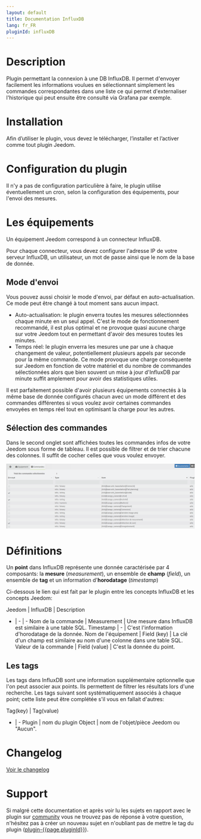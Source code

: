 ```yaml
---
layout: default
title: Documentation InfluxDB
lang: fr_FR
pluginId: influxDB
---
```


# Description

Plugin permettant la connexion à une DB InfluxDB. Il permet d'envoyer facilement les informations voulues en sélectionnant simplement les commandes correspondantes dans une liste ce qui permet d'externaliser l'historique qui peut ensuite être consulté via Grafana par exemple.

# Installation

Afin d’utiliser le plugin, vous devez le télécharger, l’installer et l’activer comme tout plugin Jeedom.

# Configuration du plugin

Il n'y a pas de configuration particulière à faire, le plugin utilise éventuellement un cron, selon la configuration des équipements, pour l'envoi des mesures.

# Les équipements

Un équipement Jeedom correspond à un connecteur InfluxDB.

Pour chaque connecteur, vous devez configurer l'adresse IP de votre serveur InfluxDB, un utilisateur, un mot de passe ainsi que le nom de la base de donnée.

## Mode d'envoi

Vous pouvez aussi choisir le mode d'envoi, par défaut en auto-actualisation. Ce mode peut être changé à tout moment sans aucun impact.

- Auto-actualisation: le plugin enverra toutes les mesures sélectionnées chaque minute en un seul appel.
C'est le mode de fonctionnement recommandé, il est plus optimal et ne provoque quasi aucune charge sur votre Jeedom tout en permettant d'avoir des mesures toutes les minutes.
- Temps réel: le plugin enverra les mesures une par une à chaque changement de valeur, potentiellement plusieurs appels par seconde pour la même commande. Ce mode provoque une charge conséquente sur Jeedom en fonction de votre matériel et du nombre de commandes sélectionnées alors que bien souvent un mise à jour d'InfluxDB par minute suffit amplement pour avoir des statistiques utiles.

Il est parfaitement possible d'avoir plusieurs équipements connectés à la même base de donnée configurés chacun avec un mode différent et des commandes différentes si vous voulez avoir certaines commandes envoyées en temps réel tout en optimisant la charge pour les autres.

## Sélection des commandes

Dans le second onglet sont affichées toutes les commandes infos de votre Jeedom sous forme de tableau. Il est possible de filtrer et de trier chacune des colonnes. Il suffit de cocher celles que vous voulez envoyer.

![Config commandes](../images/commands.png "Config commandes")

# Définitions

Un **point** dans InfluxDB représente une donnée caractérisée par 4 composants: la **mesure** (_measurement_), un ensemble de **champ** (_field_), un ensemble de **tag** et un information d'**horodatage** (_timestamp_)

Ci-dessous le lien qui est fait par le plugin entre les concepts InfluxDB et les concepts Jeedom:

Jeedom | InfluxDB | Description
- | - | -
Nom de la commande | Measurement | Une mesure dans InfluxDB est similaire à une table SQL.
Timestamp | - | C'est l'information d'horodatage de la donnée.
Nom de l'équipement | Field (key) | La clé d'un champ est similaire au nom d'une colonne dans une table SQL.
Valeur de la commande | Field (value) | C'est la donnée du point.

## Les tags

Les tags dans InfluxDB sont une information supplémentaire optionnelle que l'on peut associer aux points.
Ils permettent de filtrer les résultats lors d'une recherche.
Les tags suivant sont systématiquement associés à chaque point; cette liste peut être complétée s'il vous en fallait d'autres:

Tag(key) | Tag(value)
- | -
Plugin | nom du plugin
Object | nom de l'objet/pièce Jeedom ou "Aucun".

# Changelog

[Voir le changelog](./changelog)

# Support

Si malgré cette documentation et après voir lu les sujets en rapport avec le plugin sur [community]({{site.forum}}/tags/plugin-{{page.pluginId}}) vous ne trouvez pas de réponse à votre question, n'hésitez pas à créer un nouveau sujet en n'oubliant pas de mettre le tag du plugin ([plugin-{{page.pluginId}}]({{site.forum}}/tags/plugin-{{page.pluginId}})).
